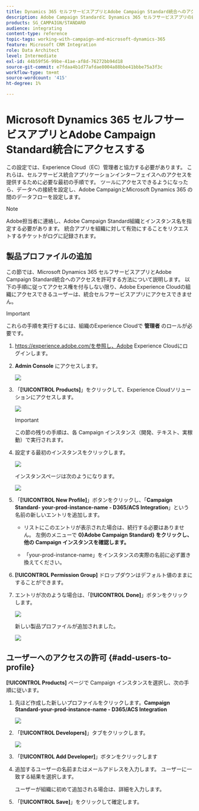 ```yaml
---
title: Dynamics 365 セルフサービスアプリとAdobe Campaign Standard統合へのアクセス権を取得します
description: Adobe Campaign Standardと Dynamics 365 セルフサービスアプリの統合
products: SG_CAMPAIGN/STANDARD
audience: integrating
content-type: reference
topic-tags: working-with-campaign-and-microsoft-dynamics-365
feature: Microsoft CRM Integration
role: Data Architect
level: Intermediate
exl-id: 44b59f56-99be-41ae-af8d-76272bb94d18
source-git-commit: e7fdaa4b1d77afdae8004a88bbe41bbbe75a3f3c
workflow-type: tm+mt
source-wordcount: '415'
ht-degree: 1%

---
```


# Microsoft Dynamics 365 セルフサービスアプリとAdobe Campaign Standard統合にアクセスする

この設定では、Experience Cloud（EC）管理者と協力する必要があります。 これらは、セルフサービス統合アプリケーションインターフェイスへのアクセスを提供するために必要な最初の手順です。 ツールにアクセスできるようになったら、データへの接続を設定し、Adobe CampaignとMicrosoft Dynamics 365 の間のデータフローを設定します。

>[!NOTE]
>
>Adobe担当者に連絡し、Adobe Campaign Standard組織とインスタンス名を指定する必要があります。 統合アプリを組織に対して有効にすることをリクエストするチケットがログに記録されます。

## 製品プロファイルの追加

この節では、Microsoft Dynamics 365 セルフサービスアプリとAdobe Campaign Standard統合へのアクセスを許可する方法について説明します。 以下の手順に従ってアクセス権を付与しない限り、Adobe Experience Cloudの組織にアクセスできるユーザーは、統合セルフサービスアプリにアクセスできません。

>[!IMPORTANT]
>
> これらの手順を実行するには、組織のExperience Cloudで **管理者** のロールが必要です。
>

1. https://experience.adobe.com/を参照し、Adobe Experience Cloudにログインします。
1. **Admin Console** にアクセスします。

   ![](assets/do-not-localize/d365-to-acs-access-3.png)

1. 「**[!UICONTROL Products]**」をクリックして、Experience Cloudソリューションにアクセスします。

   ![](assets/do-not-localize/d365-to-acs-access-6.png)


   >[!IMPORTANT]
   >
   >この節の残りの手順は、各 Campaign インスタンス（開発、テキスト、実稼動）で実行されます。
   >

1. 設定する最初のインスタンスをクリックします。

   ![](assets/do-not-localize/d365-to-acs-access-6.png)

   インスタンスページは次のようになります。

   ![](assets/do-not-localize/d365-to-acs-access-8.png)

1. 「**[!UICONTROL New Profile]**」ボタンをクリックし、「**Campaign Standard- your-prod-instance-name - D365/ACS Integration**」という名前の新しいエントリを追加します。

   * リストにこのエントリが表示された場合は、続行する必要はありません。 左側のメニューで **0}Adobe Campaign Standard} をクリックし、他の Campaign インスタンスを確認します。**

   * 「your-prod-instance-name」をインスタンスの実際の名前に必ず置き換えてください。

1. **[!UICONTROL Permission Group]** ドロップダウンはデフォルト値のままにすることができます。

1. エントリが次のような場合は、「**[!UICONTROL Done]**」ボタンをクリックします。

   ![](assets/do-not-localize/d365-to-acs-access-14.png)

   新しい製品プロファイルが追加されました。

   ![](assets/do-not-localize/d365-to-acs-access-15.png)

## ユーザーへのアクセスの許可 {#add-users-to-profile}

**[!UICONTROL Products]** ページで Campaign インスタンスを選択し、次の手順に従います。

1. 先ほど作成した新しいプロファイルをクリックします。**Campaign Standard-your-prod-instance-name - D365/ACS Integration**

   ![](assets/do-not-localize/d365-to-acs-access-15.png)

1. 「**[!UICONTROL Developers]**」タブをクリックします。

   ![](assets/do-not-localize/d365-to-acs-access-18.png)

1. 「**[!UICONTROL Add Developer]**」ボタンをクリックします

1. 追加するユーザーの名前またはメールアドレスを入力します。  ユーザーに一致する結果を選択します。

   ユーザーが組織に初めて追加される場合は、詳細を入力します。

1. 「**[!UICONTROL Save]**」をクリックして確定します。
